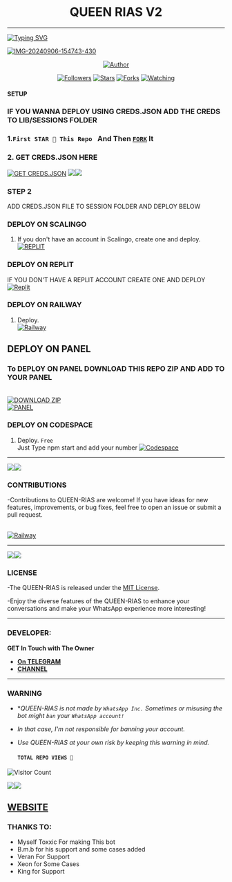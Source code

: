 <h1 align="center"> QUEEN RIAS V2</h1>
<p align="center">  
  
***
  
<a href="https://git.io/typing-svg"><img src="https://readme-typing-svg.demolab.com?font=Black+Ops+One&size=50&pause=1000&color=1BAFBAFF&center=true&width=910&height=100&lines=THANKS FOR CHOOSING ;QUEEN+RIAS;MULTI+DEVICE+WHATSAPP+BOT;CREATED+BY+TOXXIC+BOY;RELEASED+28.09.24" alt="Typing SVG" /></a>
  </p>
    <a href="https://ibb.co/MsM8G1b"><img src="https://i.ibb.co/bPzH2vx/IMG-20240906-154743-430.jpg" alt="IMG-20240906-154743-430" border="0"></a>
<p align="center">
<pQUEEN-RIAS align="center">
<a href="https://github.com/Toxic1239/Queen-RiasV2"><img title="Author" src="https://img.shields.io/badge/Rias Gremory-black?style=for-the-badge&logo=github"></a>
<p align="center">
<a href="https://github.com/Toxic1239/followers"><img title="Followers" src="https://img.shields.io/github/followers/Toxic1239?color=blue&style=flat-square"></a>
<a href="https://github.com/Toxic1239/Queen-RiasV2/stargazers/"><img title="Stars" src="https://img.shields.io/github/stars/Toxic1239/Queen-RiasV2?color=red&style=flat-square"></a>
<a href="https://github.com/Toxic1239/Queen-RiasV2/network/members"><img title="Forks" src="https://img.shields.io/github/forks/Toxic1239/Queen-RiasV2?color=green&style=flat-square"></a>
<a href="https://github.com/Toxic1239/Queen-RiasV2/watchers"><img title="Watching" src="https://img.shields.io/github/watchers/Toxic1239/Queen-RiasV2?label=Watchers&color=yellow&style=flat-square"></a>

#### SETUP 
### IF YOU WANNA DEPLOY USING CREDS.JSON ADD THE CREDS TO LIB/SESSIONS FOLDER 

### 1.`First STAR 🌟 This Repo ` And Then [`FORK`](https://github.com/Toxic1239/Queen-RiasV2/fork) It

### 2. GET CREDS.JSON HERE 

<a href='https://toxxic-site.vercel.app/' target="_blank"><img alt='GET CREDS.JSON' src='https://img.shields.io/badge/Click here to get your Creds file-blue?style=for-the-badge&logo=opencv&logoColor=white'/></a> 
<a><img src='https://i.imgur.com/LyHic3i.gif'/></a><a><img src='https://i.imgur.com/LyHic3i.gif'/></a>    

### STEP 2
ADD CREDS.JSON FILE TO SESSION FOLDER AND DEPLOY BELOW

### DEPLOY ON SCALINGO

1. If you don't have an account in Scalingo, create one and deploy.
    <br>
    <a href='https://auth.scalingo.com/users/sign_in' target="_blank"><img alt='REPLIT' src='https://img.shields.io/badge/-DEPLOY-orange?style=for-the-badge&logo=scalingo&logoColor=white'/></a>


### DEPLOY ON REPLIT
IF YOU DON'T HAVE A REPLIT ACCOUNT CREATE ONE AND DEPLOY 
    <br>
    <a href='https://replit.com/github/Toxic1239/Queen-RiasV2' target="_blank"><img alt='Replit' src='https://img.shields.io/badge/-Deploy-red?style=for-the-badge&logo=replit&logoColor=white'/></a>
    
 ### DEPLOY ON RAILWAY 
1. Deploy.
    <br>
    <a href='https://railway.com/github/Toxic1239/Queen-RiasV2' target="_blank"><img alt='Railway' src='https://img.shields.io/badge/-Deploy-green?style=for-the-badge&logo=render&logoColor=white'/></a>

 ## DEPLOY ON PANEL
 ### To DEPLOY ON PANEL DOWNLOAD THIS REPO ZIP AND ADD TO YOUR PANEL
 <br>
    <a href='https://www.mediafire.com/file/mx0sn066uddksqq/rias_Gremory_V2_enc.zip/file' target="_blank"><img alt='DOWNLOAD ZIP' src='https://img.shields.io/badge/-Download-red?style=for-the-badge&logo=mediafire&logoColor=white'/></a>
 <br>
    <a href='https://bot-hosting.net/?aff=1249249036259823733' target="_blank"><img alt='PANEL' src='https://img.shields.io/badge/-Deploy-green?style=for-the-badge&logo=WhatsApp&logoColor=white'/></a>
    
### DEPLOY ON CODESPACE 
1. Deploy. `Free`
<br> Just Type npm start and add your number
    <a href='https://github.com/codespaces' target="_blank"><img alt='Codespace' src='https://img.shields.io/badge/-Deploy-green?style=for-the-badge&logo=codespace&logoColor=white'/></a>

***

<a><img src='https://i.imgur.com/LyHic3i.gif'/></a><a><img src='https://i.imgur.com/LyHic3i.gif'/></a>    

### CONTRIBUTIONS 
-Contributions to QUEEN-RIAS are welcome! If you have ideas for new features, improvements, or bug fixes, feel free to open an issue or submit a pull request.

<br>
    <a href='https://github.com/Toxic1239/Queen-RiasV2/issues/new/choose' target="_blank"><img alt='Railway' src='https://img.shields.io/badge/-REPORT ISSUE-red?style=for-the-badge&logo=railway&logoColor=white'/></a>


***
<a><img src='https://i.imgur.com/LyHic3i.gif'/></a><a><img src='https://i.imgur.com/LyHic3i.gif'/></a>    

### LICENSE 
-The QUEEN-RIAS is released under the [MIT License](https://opensource.org/licenses/MIT).

-Enjoy the diverse features of the QUEEN-RIAS  to enhance your conversations and make your WhatsApp experience more interesting!

***
### DEVELOPER:
**GET In Touch with The Owner**
- [**On TELEGRAM**](https://t.me/Toxxicn_bot)
- [**CHANNEL**](https://whatsapp.com/channel/0029Vao1R2n9sBIC9sPhvI1P) 
***
### WARNING

- **QUEEN-RIAS is not made by `WhatsApp Inc.` Sometimes or misusing the bot might `ban` your `WhatsApp account!`*
- *In that case, I'm not responsible for banning your account.*
- *Use QUEEN-RIAS at your own risk by keeping this warning in mind.*
  
  #### ```TOTAL REPO VIEWS 🧚```
![Visitor Count](https://profile-counter.glitch.me/Riasgv2/count.svg)

<a><img src='https://i.imgur.com/LyHic3i.gif'/></a><a><img src='https://i.imgur.com/LyHic3i.gif'/></a>

 ## [WEBSITE](https://toxxic-site.vercel.app/) 
### THANKS TO:

- Myself Toxxic For making This bot
- B.m.b for his support and some cases added 
- Veran For Support
- Xeon for Some Cases
- King for Support
